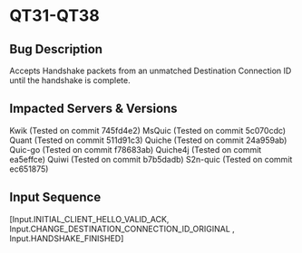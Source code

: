 # QT31-QT38

## Bug Description
Accepts Handshake packets from an unmatched Destination Connection ID until the handshake is complete.

## Impacted Servers & Versions
Kwik (Tested on commit 745fd4e2)
MsQuic (Tested on commit 5c070cdc)
Quant (Tested on commit 511d91c3)
Quiche (Tested on commit 24a959ab)
Quic-go (Tested on commit f78683ab)
Quiche4j (Tested on commit ea5effce)
Quiwi (Tested on commit b7b5dadb)
S2n-quic (Tested on commit ec651875)

## Input Sequence
[Input.INITIAL_CLIENT_HELLO_VALID_ACK, Input.CHANGE_DESTINATION_CONNECTION_ID_ORIGINAL , Input.HANDSHAKE_FINISHED]
